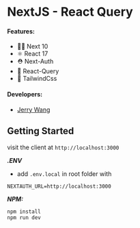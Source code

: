 # NextJS - React Query

#### Features:

- 👏🏼 Next 10
- ⚛️ React 17
- ⛑️ Next-Auth
- 🧪 React-Query
- 💄 TailwindCss

#### Developers:

- [Jerry Wang](https://jerry.c1495616.online)

## Getting Started

visit the client at `http://localhost:3000`

**_.ENV_**

- add `.env.local` in root folder with

```
NEXTAUTH_URL=http://localhost:3000
```

**_NPM:_**

```
npm install
npm run dev
```

